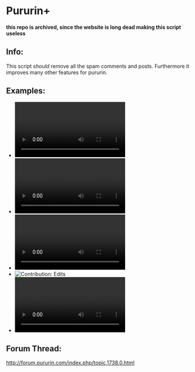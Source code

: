 # Pururin+

**this repo is archived, since the website is long dead making this script useless**

## Info:
This script _should_ remove all the spam comments and posts. 
Furthermore it improves many other features for pururin.

## Examples:
  - ![Forums](https://jii.moe/NkdC3_2h.webm)
  - ![Comments](https://jii.moe/4yB2aOnn.webm)
  - ![Tags](https://jii.moe/VJuA0O2h.webm)
  - ![Contribution: Edits](http://puu.sh/jUp2z/48aecd9270.png)
  - ![Contribution: Uploads](https://jii.moe/VydE1tnn.webm)

## Forum Thread: 
http://forum.pururin.com/index.php/topic,1738.0.html
